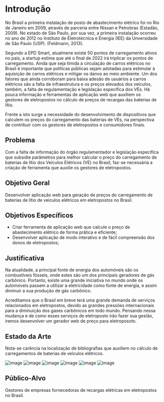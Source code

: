 # Introdução

No Brasil a primeira instalação de posto de abastecimento elétrico foi no Rio de Janeiro em 2009, através de parceria entre Nissan e Petrobras (Estadão, 2009). No estado de São Paulo, por sua vez, a primeira instalação ocorreu no ano de 2012 no Instituto de Eletrotécnica e Energia (IEE) da Unversidade de São Paulo (USP). (Feldmann, 2013).

Segundo a EPD Smart, atualmene existe 50 pontos de carregamento ativos no país, a startup estima que até o final de 2022 irá triplicar os pontos de carregamento.
Ainda que seja tímida a circulação de carros elétricos no Brasil é importante que políticas públicas sejam adotadas para estimular à aquisição de carros elétricos e mitigar os danos ao meio ambiente. Um dos fatores que ainda corroboram para baixa adesão de usuários a carros elétricos são a falta de infraestrutura e os preços elevados dos veículos, também, a falta de regulamentação e legislação específica dos VEs. Há pouca informação e ferramentas de aplicação web que auxiliem os gestores de eletropostos no cálculo de preços de recargas das baterias de lítio.

Frente a isto surge a necessidade do desenvolvimento de dispositivos que calculem os preços do carregamento das baterias de VEs, na perspectiva de contribuir com os gestores de eletropostos e consumidores finais. 


## Problema

Com a falta de informação do órgão regulamentador e legislação específica que subsidie parâmetros para melhor calcular o preço do carregamento de baterias de lítio dos Veículos Elétricos (VE) no Brasil, faz-se necessária a criação de ferramenta que auxilie os gestores de eletropostos. 

## Objetivo Geral

Desenvolver aplicação web para geração de preços do carregamento de baterias de lítio de veículos elétricos em eletropostos no Brasil. 
 
## Objetivos Específicos

- Criar ferramenta de aplicação web que calcule o preço de abastecimento elétrico de forma prática e eficiente;
- Desenvolver aplicação de modo interativo e de fácil compreensão dos donos de eletropostos;

## Justificativa

Na atualidade, a principal fonte de energia dos automóveis são os combustíveis fósseis, onde estes são um dos principais geradores de gás carbônico. Portanto, existe uma grande iniciativa no mundo onde os automóveis passem a utilizar a eletricidade como fonte de energia, e assim diminuir a sua produção de gás carbônico.

Acreditamos que o Brasil em breve terá uma grande demanda de serviços relacionados em eletropostos, devido as grandes pressões internacionais para a diminuição dos gases carbônicos em todo mundo. Pensando nessa mudança e de como esses serviços de eletroposto irão fazer sua gestão, iremos desenvolver um gerador web de preço para eletroposoto.

## Estado da Arte

Nota-se carência na localização de bibliografias que auxiliem no cálculo de carregamentos de baterias de veículos elétricos. 

![image](https://user-images.githubusercontent.com/81270147/115028766-a2009a00-9e9b-11eb-8440-9741940a6704.png)
![image](https://user-images.githubusercontent.com/81270147/115028785-a75de480-9e9b-11eb-9eab-2183d8a26ec2.png)
![image](https://user-images.githubusercontent.com/81270147/115028831-b349a680-9e9b-11eb-89b2-eb434c45d37b.png)
![image](https://user-images.githubusercontent.com/81270147/115028853-b80e5a80-9e9b-11eb-9426-51dc331877cf.png)
![image](https://user-images.githubusercontent.com/81270147/115028864-bba1e180-9e9b-11eb-8d4d-ef27ab64188a.png)
![image](https://user-images.githubusercontent.com/81269914/115311924-d055d200-a146-11eb-96e2-7accee746389.png)


## Público-Alvo
Gestores de empresas fornecedoras de recargas elétricas em eletropostos no Brasil. 
